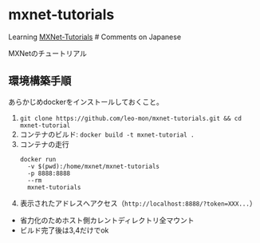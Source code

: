 # mxnet-tutorials
Learning [MXNet-Tutorials]( http://mxnet.io/tutorials/index.html)  # Comments on Japanese

MXNetのチュートリアル

## 環境構築手順
あらかじめdockerをインストールしておくこと。

1. `git clone https://github.com/leo-mon/mxnet-tutorials.git && cd mxnet-tutorial` 
1. コンテナのビルド: `docker build -t mxnet-tutorial .`
1. コンテナの走行
   ```
   docker run
     -v $(pwd):/home/mxnet/mxnet-tutorials
     -p 8888:8888
     --rm
     mxnet-tutorials 
   ```
1. 表示されたアドレスへアクセス（`http://localhost:8888/?token=XXX...`）

- 省力化のためホスト側カレントディレクトリ全マウント
- ビルド完了後は3,4だけでok
